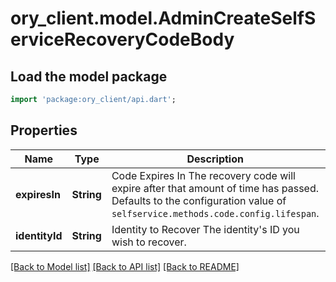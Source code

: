 # ory_client.model.AdminCreateSelfServiceRecoveryCodeBody

## Load the model package
```dart
import 'package:ory_client/api.dart';
```

## Properties
Name | Type | Description | Notes
------------ | ------------- | ------------- | -------------
**expiresIn** | **String** | Code Expires In  The recovery code will expire after that amount of time has passed. Defaults to the configuration value of `selfservice.methods.code.config.lifespan`. | [optional] 
**identityId** | **String** | Identity to Recover  The identity's ID you wish to recover. | 

[[Back to Model list]](../README.md#documentation-for-models) [[Back to API list]](../README.md#documentation-for-api-endpoints) [[Back to README]](../README.md)


